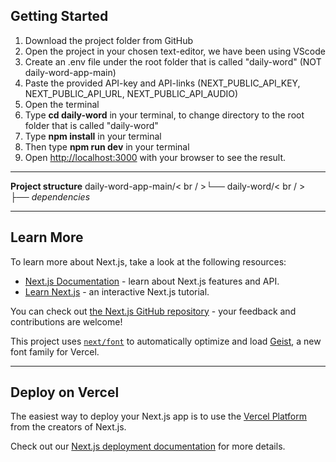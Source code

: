 ## Getting Started

1. Download the project folder from GitHub
2. Open the project in your chosen text-editor, we have been using VScode
3. Create an .env file under the root folder that is called "daily-word" (NOT daily-word-app-main)
4. Paste the provided API-key and API-links (NEXT_PUBLIC_API_KEY, NEXT_PUBLIC_API_URL, NEXT_PUBLIC_API_AUDIO)
5. Open the terminal
6. Type **cd daily-word** in your terminal, to change directory to the root folder that is called "daily-word"
7. Type **npm install** in your terminal
8. Then type **npm run dev** in your terminal
9. Open [http://localhost:3000](http://localhost:3000) with your browser to see the result.

_________________________________________________________________________________________

**Project structure**
daily-word-app-main/< br / >└── daily-word/< br / >    ├── *dependencies*

_________________________________________________________________________________________
## Learn More

To learn more about Next.js, take a look at the following resources:

- [Next.js Documentation](https://nextjs.org/docs) - learn about Next.js features and API.
- [Learn Next.js](https://nextjs.org/learn) - an interactive Next.js tutorial.

You can check out [the Next.js GitHub repository](https://github.com/vercel/next.js) - your feedback and contributions are welcome!

This project uses [`next/font`](https://nextjs.org/docs/app/building-your-application/optimizing/fonts) to automatically optimize and load [Geist](https://vercel.com/font), a new font family for Vercel.

_________________________________________________________________________________________

## Deploy on Vercel

The easiest way to deploy your Next.js app is to use the [Vercel Platform](https://vercel.com/new?utm_medium=default-template&filter=next.js&utm_source=create-next-app&utm_campaign=create-next-app-readme) from the creators of Next.js.

Check out our [Next.js deployment documentation](https://nextjs.org/docs/app/building-your-application/deploying) for more details.
